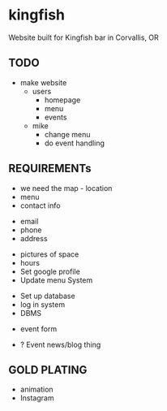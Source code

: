 # kingfish
Website built for Kingfish bar in Corvallis, OR

TODO
----
* make website	
  + users
    - homepage
    - menu
    - events
  + mike
    - change menu
    - do event handling



REQUIREMENTs
------------
- we need the map - location
- menu
- contact info
 + email
 + phone
 + address
- pictures of space  
- hours
- Set google profile
- Update menu System
 + Set up database
 + log in system
 + DBMS
- event form
 + ? Event news/blog thing 

GOLD PLATING
------------
- animation
- Instagram

